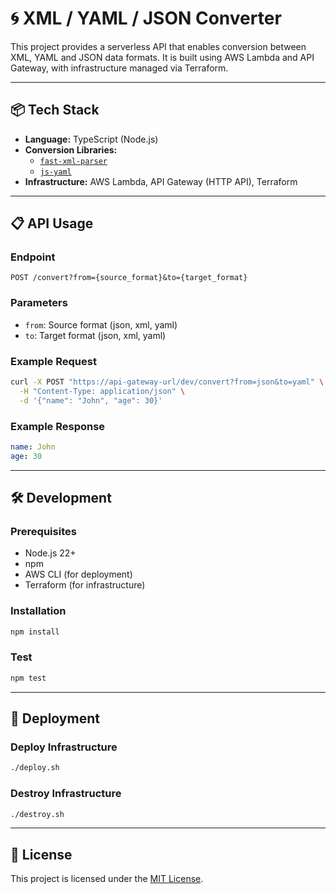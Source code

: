 # 🌀 XML / YAML / JSON Converter

This project provides a serverless API that enables conversion between XML, YAML and JSON data formats. It is built using AWS Lambda and API Gateway, with infrastructure managed via Terraform.

---

## 📦 Tech Stack

* **Language:** TypeScript (Node.js)
* **Conversion Libraries:**
  * [`fast-xml-parser`](https://github.com/NaturalIntelligence/fast-xml-parser)
  * [`js-yaml`](https://github.com/nodeca/js-yaml)
* **Infrastructure:** AWS Lambda, API Gateway (HTTP API), Terraform

---

## 📋 API Usage

### Endpoint

```
POST /convert?from={source_format}&to={target_format}
```

### Parameters

- `from`: Source format (json, xml, yaml)
- `to`: Target format (json, xml, yaml)

### Example Request

```bash
curl -X POST "https://api-gateway-url/dev/convert?from=json&to=yaml" \
  -H "Content-Type: application/json" \
  -d '{"name": "John", "age": 30}'
```

### Example Response

```yaml
name: John
age: 30
```

---

## 🛠 Development

### Prerequisites

- Node.js 22+
- npm
- AWS CLI (for deployment)
- Terraform (for infrastructure)

### Installation

```bash
npm install
```

### Test

```bash
npm test
```

---

## 🚀 Deployment

### Deploy Infrastructure

```bash
./deploy.sh
```

### Destroy Infrastructure

```bash
./destroy.sh
```

---

## 📜 License

This project is licensed under the [MIT License](./LICENSE).
